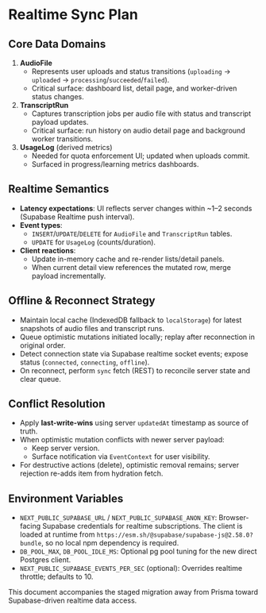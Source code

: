 # Realtime Sync Plan

## Core Data Domains

1. **AudioFile**
   - Represents user uploads and status transitions (`uploading` → `uploaded` → `processing`/`succeeded`/`failed`).
   - Critical surface: dashboard list, detail page, and worker-driven status changes.
2. **TranscriptRun**
   - Captures transcription jobs per audio file with status and transcript payload updates.
   - Critical surface: run history on audio detail page and background worker transitions.
3. **UsageLog** (derived metrics)
   - Needed for quota enforcement UI; updated when uploads commit.
   - Surfaced in progress/learning metrics dashboards.

## Realtime Semantics

- **Latency expectations**: UI reflects server changes within ~1–2 seconds (Supabase Realtime push interval).
- **Event types**:
  - `INSERT`/`UPDATE`/`DELETE` for `AudioFile` and `TranscriptRun` tables.
  - `UPDATE` for `UsageLog` (counts/duration).
- **Client reactions**:
  - Update in-memory cache and re-render lists/detail panels.
  - When current detail view references the mutated row, merge payload incrementally.

## Offline & Reconnect Strategy

- Maintain local cache (IndexedDB fallback to `localStorage`) for latest snapshots of audio files and transcript runs.
- Queue optimistic mutations initiated locally; replay after reconnection in original order.
- Detect connection state via Supabase realtime socket events; expose status (`connected`, `connecting`, `offline`).
- On reconnect, perform `sync` fetch (REST) to reconcile server state and clear queue.

## Conflict Resolution

- Apply **last-write-wins** using server `updatedAt` timestamp as source of truth.
- When optimistic mutation conflicts with newer server payload:
  - Keep server version.
  - Surface notification via `EventContext` for user visibility.
- For destructive actions (delete), optimistic removal remains; server rejection re-adds item from hydration fetch.

## Environment Variables

- `NEXT_PUBLIC_SUPABASE_URL` / `NEXT_PUBLIC_SUPABASE_ANON_KEY`: Browser-facing Supabase credentials for realtime subscriptions. The client is loaded at runtime from `https://esm.sh/@supabase/supabase-js@2.58.0?bundle`, so no local npm dependency is required.
- `DB_POOL_MAX`, `DB_POOL_IDLE_MS`: Optional pg pool tuning for the new direct Postgres client.
- `NEXT_PUBLIC_SUPABASE_EVENTS_PER_SEC` (optional): Overrides realtime throttle; defaults to 10.

This document accompanies the staged migration away from Prisma toward Supabase-driven realtime data access.
